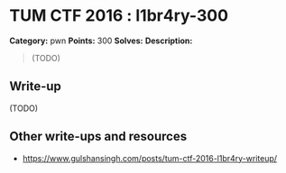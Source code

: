 # TUM CTF 2016 : l1br4ry-300

**Category:** pwn
**Points:** 300
**Solves:**
**Description:**

> (TODO)

## Write-up

(TODO)

## Other write-ups and resources

* https://www.gulshansingh.com/posts/tum-ctf-2016-l1br4ry-writeup/
